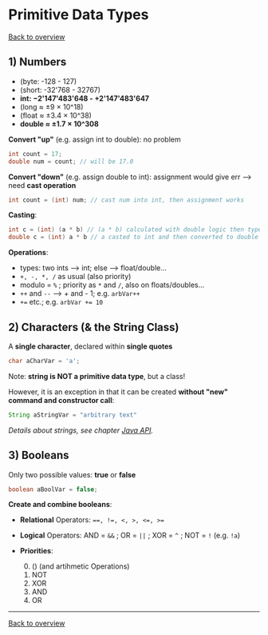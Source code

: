 # Primitive Data Types
[Back to overview](./00_Java_SyntaxGuide)

## 1) Numbers

- (byte: -128 - 127)
- (short: -32'768 - 32767)
- **int: −2'147'483'648 - +2'147'483'647**
- (long ≈ ±9 × 10^18)
- (float ≈ ±3.4 × 10^38)
- **double ≈ ±1.7 × 10^308**


**Convert "up"** (e.g. assign int to double): no problem
```java
int count = 17;
double num = count; // will be 17.0
```

**Convert "down"** (e.g. assign double to int): assignment would give err --> need **cast operation**
```java
int count = (int) num; // cast num into int, then assignment works
```
**Casting**:
```java
int c = (int) (a * b) // (a * b) calculated with double logic then type-casted to int
double c = (int) a * b // a casted to int and then converted to double through multiplication
```

**Operations**:
- types: two ints --> int; else --> float/double...
- ```+, -, *, /``` as usual (also priority)
- modulo = ```%``` ; priority as ```*``` and ```/```, also on floats/doubles...
- ```++``` and ```--``` --> + and - 1; e.g. ```arbVar++```
- ```+=``` etc.; e.g. ```arbVar += 10```

## 2) Characters (& the String Class)

A **single character**, declared within **single quotes**
```java
char aCharVar = 'a';
```

Note: **string is NOT a primitive data type**, but a class!

However, it is an exception in that it can be created **without "new" command and constructor call**:
```java
String aStringVar = "arbitrary text"
```
*Details about strings, see  chapter [Java API](10_Java_API.md).*

## 3) Booleans

Only two possible values: **true** or **false**
```java
boolean aBoolVar = false;
```

**Create and combine booleans**:
- **Relational** Operators: ```==, !=, <, >, <=, >=```
- **Logical** Operators: AND = ```&&``` ; OR = ```||``` ; XOR = ```^``` ; NOT = ```!``` (e.g. ```!a```)
- **Priorities**:

    0. () (and artihmetic Operations)
    1. NOT
    2. XOR
    3. AND
    4. OR

---

[Back to overview](./00_Java_SyntaxGuide)

